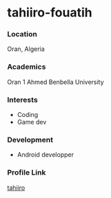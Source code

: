 # tahiiro-fouatih

### Location

Oran, Algeria

### Academics

Oran 1 Ahmed Benbella University

### Interests

- Coding
- Game dev

### Development

- Android developper


### Profile Link

[tahiiro](https://github.com/tahiiro)
